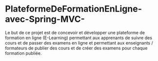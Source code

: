 # PlateformeDeFormationEnLigne-avec-Spring-MVC-
Le but de ce projet est de concevoir et développer une plateforme de formation en ligne (E-Learning) permettant aux apprenants de suivre des cours et de passer des examens en ligne et permettant aux enseignants / formateurs de publier des cours et de créer des examens pour chaque formation publiée.
